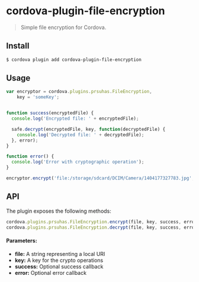 cordova-plugin-file-encryption
====

> Simple file encryption for Cordova.

## Install

```bash
$ cordova plugin add cordova-plugin-file-encryption
```

## Usage

```javascript
var encryptor = cordova.plugins.prsuhas.FileEncryption,
    key = 'someKey';


function success(encryptedFile) {
  console.log('Encrypted file: ' + encryptedFile);

  safe.decrypt(encryptedFile, key, function(decryptedFile) {
    console.log('Decrypted file: ' + decryptedFile);
  }, error);
}

function error() {
  console.log('Error with cryptographic operation');
}

encryptor.encrypt('file:/storage/sdcard/DCIM/Camera/1404177327783.jpg', key, success, error);
```

## API

The plugin exposes the following methods:

```javascript
cordova.plugins.prsuhas.FileEncryption.encrypt(file, key, success, error);
cordova.plugins.prsuhas.FileEncryption.decrypt(file, key, success, error);
```

#### Parameters:
* __file:__ A string representing a local URI
* __key:__ A key for the crypto operations
* __success:__ Optional success callback
* __error:__ Optional error callback
